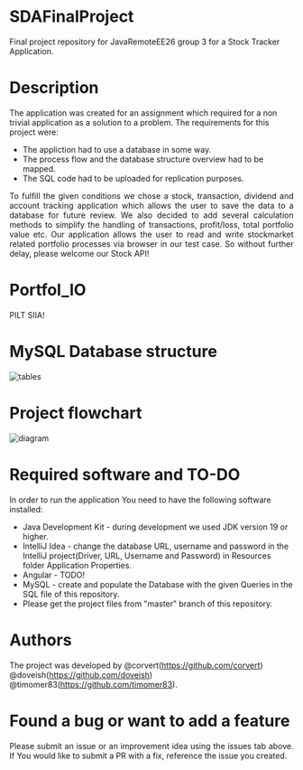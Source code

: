 # SDAFinalProject
Final project repository for JavaRemoteEE26 group 3 for a Stock Tracker Application.
# Description
The application was created for an assignment which required for a non trivial application as a solution to a problem.
The requirements for this project were:
* The appliction had to use a database in some way. 
* The process flow and the database structure overview had to be mapped.
* The SQL code had to be uploaded for replication purposes.
<p align="justify"> 
To fulfill the given conditions we chose a stock, transaction, dividend and account tracking application which 
allows the user to save the data to a database for future review. We also decided to add several calculation 
methods to simplify the handling of transactions, profit/loss, total portfolio value etc. Our application allows the user to read and write 
stockmarket related portfolio processes via browser in our test case. So without further delay,
please welcome our Stock API!
</p>

# Portfol_IO

PILT SIIA!

# MySQL Database structure
![tables](https://github.com/doveish/PracticalProject/assets/125504453/df913351-9ea0-49c1-b33b-f9efda8d5bd2)

# Project flowchart
![diagram](https://github.com/doveish/PracticalProject/assets/125504453/b612fe64-a278-4ce1-bdc0-bc6672601388)

# Required software and TO-DO
In order to run the application You need to have the following software installed:
* Java Development Kit - during development we used JDK version 19 or higher.
* IntelliJ Idea - change the database URL, username and password in the IntelliJ project(Driver, URL, Username and Password) in Resources folder Application Properties.
* Angular - TODO!
* MySQL - create and populate the Database with the given Queries in the SQL file of this repository. 
* Please get the project files from "master" branch of this repository.

# Authors
The project was developed by @corvert(https://github.com/corvert) @doveish(https://github.com/doveish) @timomer83(https://github.com/timomer83).

# Found a bug or want to add a feature
<p align="justify"> 
Please submit an issue or an improvement idea using the issues tab above. 
If You would like to submit a PR with a fix, reference the issue you created.
</p>
